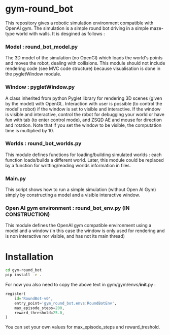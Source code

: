 # gym-round_bot

This repository gives a robotic simulation environment compatible with OpenAI gym. The simulation is a simple round bot driving in a simple maze-type world with walls. It is desgined as follows :

### Model : round_bot_model.py
The 3D model of the simulation (no OpenGl) which loads the world's points and moves the robot, dealing with collisions. This module should not include rendering code (see MVC code structure) because visualisation is done in the pygletWindow module.

### Window : pygletWindow.py
A class inherited from python Pyglet library for rendering 3D scenes (given by the model) with OpenGL. Interaction with user is possible (to control the model's robot) if the window is set to visible and interactive. If the window is visible and interactive, control the robot for debugging your world or have fun with tab (to enter control mode), and ZSQD AE and mouse for direction and rotation.
Note that if you set the window to be visible, the computation time is multiplied by 10.

### Worlds : round_bot_worlds.py
This module defines functions for loading/building simulated worlds : each function loads/builds a different world. Later, this module could be replaced by a function for writting/reading worlds information in files.

### Main.py
This script shows how to run a simple simulation (without Open AI Gym) simply by constructing a model and a visible interactive window.

### Open AI gym environment : round_bot_env.py (IN CONSTRUCTION)
This module defines the OpenAI gym compatible environment using a model and a window (in this case the window is only used for rendering and is non interactive nor visible, and has not its main thread)


# Installation

```bash
cd gym-round_bot
pip install -e .
```

For now you also need to copy the above text in gym/gym/envs/__init__.py :
```Python
register(
    id='RoundBot-v0',
    entry_point='gym_round_bot.envs:RoundBotEnv',
    max_episode_steps=200,
    reward_threshold=25.0,
)
```
You can set your own values for max_episode_steps and reward_treshold.
